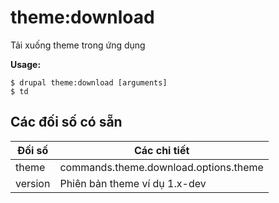 # theme:download
Tải xuống theme trong ứng dụng

**Usage:**
```
$ drupal theme:download [arguments] 
$ td  
```

## Các đối số có sẵn
Đối số | Các chi tiết
---------|-------------
theme | commands.theme.download.options.theme
version | Phiên bản theme ví dụ 1.x-dev

